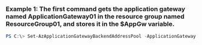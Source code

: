 ### Example 1: The first command gets the application gateway named ApplicationGateway01 in the resource group named ResourceGroup01, and stores it in the $AppGw variable.
```powershell
PS C:\> Set-AzApplicationGatewayBackendAddressPool -ApplicationGateway $AppGw -BackendIPAddresses 10.10.10.10, -Name Pool02
```

